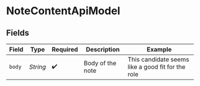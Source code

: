 # NoteContentApiModel


## Fields

| Field                                             | Type                                              | Required                                          | Description                                       | Example                                           |
| ------------------------------------------------- | ------------------------------------------------- | ------------------------------------------------- | ------------------------------------------------- | ------------------------------------------------- |
| `body`                                            | *String*                                          | :heavy_check_mark:                                | Body of the note                                  | This candidate seems like a good fit for the role |
